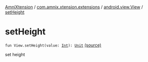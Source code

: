 [AmniXtension](../../index.md) / [com.amnix.xtension.extensions](../index.md) / [android.view.View](index.md) / [setHeight](./set-height.md)

# setHeight

`fun View.setHeight(value: `[`Int`](https://kotlinlang.org/api/latest/jvm/stdlib/kotlin/-int/index.html)`): `[`Unit`](https://kotlinlang.org/api/latest/jvm/stdlib/kotlin/-unit/index.html) [(source)](https://github.com/AmniX/AmniXTension/tree/master/AmniXtension/src/main/java/com/amnix/xtension/extensions/ViewExtensions.kt#L134)

set height

